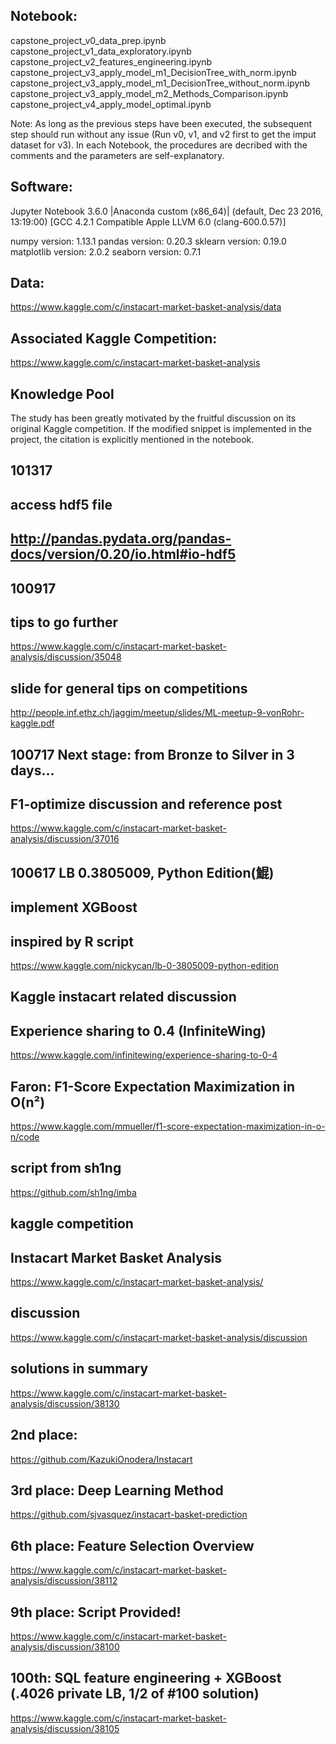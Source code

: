 ## Notebook:
capstone_project_v0_data_prep.ipynb
capstone_project_v1_data_exploratory.ipynb
capstone_project_v2_features_engineering.ipynb
capstone_project_v3_apply_model_m1_DecisionTree_with_norm.ipynb
capstone_project_v3_apply_model_m1_DecisionTree_without_norm.ipynb
capstone_project_v3_apply_model_m2_Methods_Comparison.ipynb
capstone_project_v4_apply_model_optimal.ipynb

Note: As long as the previous steps have been executed, the subsequent step should run without any issue (Run v0, v1, and v2 first to get the imput dataset for v3). In each Notebook, the procedures are decribed with the comments and the parameters are self-explanatory.

## Software:
Jupyter Notebook
3.6.0 |Anaconda custom (x86_64)| (default, Dec 23 2016, 13:19:00) 
[GCC 4.2.1 Compatible Apple LLVM 6.0 (clang-600.0.57)]

numpy version: 1.13.1
pandas version: 0.20.3
sklearn version: 0.19.0
matplotlib version: 2.0.2
seaborn version: 0.7.1

## Data:
https://www.kaggle.com/c/instacart-market-basket-analysis/data

## Associated Kaggle Competition:
https://www.kaggle.com/c/instacart-market-basket-analysis

## Knowledge Pool
The study has been greatly motivated by the fruitful discussion on its original Kaggle competition. If the modified snippet is implemented in the project, the citation is explicitly mentioned in the notebook.

## 101317
## access hdf5 file
## http://pandas.pydata.org/pandas-docs/version/0.20/io.html#io-hdf5

## 100917
## tips to go further
https://www.kaggle.com/c/instacart-market-basket-analysis/discussion/35048
## slide for general tips on competitions
http://people.inf.ethz.ch/jaggim/meetup/slides/ML-meetup-9-vonRohr-kaggle.pdf

## 100717 Next stage: from Bronze to Silver in 3 days...
## F1-optimize discussion and reference post
https://www.kaggle.com/c/instacart-market-basket-analysis/discussion/37016

## 100617 LB 0.3805009, Python Edition(鯤)
## implement XGBoost 
## inspired by R script
https://www.kaggle.com/nickycan/lb-0-3805009-python-edition

## Kaggle instacart related discussion ##

## Experience sharing to 0.4 (InfiniteWing)
https://www.kaggle.com/infinitewing/experience-sharing-to-0-4

## Faron: F1-Score Expectation Maximization in O(n²) 
https://www.kaggle.com/mmueller/f1-score-expectation-maximization-in-o-n/code

## script from sh1ng
https://github.com/sh1ng/imba

## kaggle competition
## Instacart Market Basket Analysis
https://www.kaggle.com/c/instacart-market-basket-analysis/
## discussion
https://www.kaggle.com/c/instacart-market-basket-analysis/discussion
## solutions in summary
https://www.kaggle.com/c/instacart-market-basket-analysis/discussion/38130
## 2nd place:
https://github.com/KazukiOnodera/Instacart
## 3rd place: Deep Learning Method
https://github.com/sjvasquez/instacart-basket-prediction
## 6th place: Feature Selection Overview
https://www.kaggle.com/c/instacart-market-basket-analysis/discussion/38112
## 9th place: Script Provided!
https://www.kaggle.com/c/instacart-market-basket-analysis/discussion/38100
## 100th: SQL feature engineering + XGBoost (.4026 private LB, 1/2 of #100 solution)
https://www.kaggle.com/c/instacart-market-basket-analysis/discussion/38105